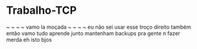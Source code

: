 # Trabalho-TCP
~ ~ ~ ~ vamo la moçada ~ ~ ~ ~
eu não sei usar esse troço direito também então vamo tudo aprende junto mantenham backups pra gente n fazer merda eh isto bjos
